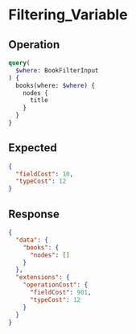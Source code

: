 # Filtering_Variable

## Operation

```graphql
query(
  $where: BookFilterInput
) {
  books(where: $where) {
    nodes {
      title
    }
  }
}
```

## Expected

```json
{
  "fieldCost": 10,
  "typeCost": 12
}
```

## Response

```json
{
  "data": {
    "books": {
      "nodes": []
    }
  },
  "extensions": {
    "operationCost": {
      "fieldCost": 901,
      "typeCost": 12
    }
  }
}
```

